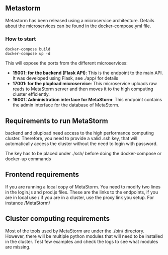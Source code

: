 ## Metastorm
Metastorm has been released using a microservice architecture. Details about the microservices can be found in the docker-compose.yml file. 

### How to start

    docker-compose build
    docker-compose up -d

This will expose the ports from the different microservices:

* **15001: for the backend (Flask API)**: This is the endpoint to the main API. It was developed using Flask, see ./app/ for details
* **17001: for the plupload microservice**: This microservice uploads raw reads to MetaStorm server and then moves it to the high computing cluster efficiently.
* **16001: Administration interface for MetaStorm**: This endpoint contains the admin interface for the database of MetaStorm. 


## Requirements to run MetaStorm
backend and plupload need access to the high performance computing cluster. Therefore, you need to provide a valid .ssh key, that will automatically access the cluster without the need to login with password. 

The key has to be placed under ./ssh/ before doing the docker-compose or docker-up commands

## Frontend requirements
If you are running a local copy of MetaStorm. You need to modify two lines in the login.js and prod.js files. These are the links to the endpoints, if you are in local use / if you are in a cluster, use the proxy link you setup. For instance /MetaStorm/

## Cluster computing requirements
Most of the tools used by MetaStorm are under the ./bin/ directory. However, there will be multiple python modules that will need to be installed in the cluster. Test few examples and check the logs to see what modules are missing. 